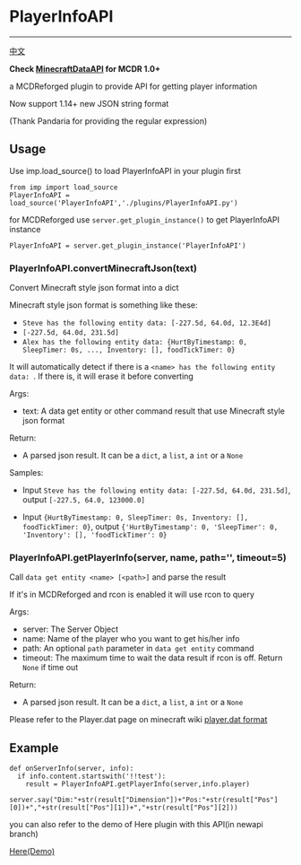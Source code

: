 # PlayerInfoAPI
-------------

[中文](https://github.com/TISUnion/PlayerInfoAPI/blob/master/README_cn.md)

**Check [MinecraftDataAPI](https://github.com/MCDReforged/MinecraftDataAPI) for MCDR 1.0+**

a MCDReforged plugin to provide API for getting player information

Now support 1.14+ new JSON string format

(Thank Pandaria for providing the regular expression)

## Usage

Use imp.load_source() to load PlayerInfoAPI in your plugin first

```
from imp import load_source
PlayerInfoAPI = load_source('PlayerInfoAPI','./plugins/PlayerInfoAPI.py')
```

for MCDReforged use `server.get_plugin_instance()` to get PlayerInfoAPI instance

```
PlayerInfoAPI = server.get_plugin_instance('PlayerInfoAPI')
```

### PlayerInfoAPI.convertMinecraftJson(text)

Convert Minecraft style json format into a dict

Minecraft style json format is something like these:

- `Steve has the following entity data: [-227.5d, 64.0d, 12.3E4d]`
- `[-227.5d, 64.0d, 231.5d]`
- `Alex has the following entity data: {HurtByTimestamp: 0, SleepTimer: 0s, ..., Inventory: [], foodTickTimer: 0}`

It will automatically detect if there is a `<name> has the following entity data: `. If there is, it will erase it before converting

Args:
- text: A data get entity or other command result that use Minecraft style json format

Return:
- A parsed json result. It can be a `dict`, a `list`, a `int` or a `None`

Samples:

- Input `Steve has the following entity data: [-227.5d, 64.0d, 231.5d]`, output `[-227.5, 64.0, 123000.0]`

- Input `{HurtByTimestamp: 0, SleepTimer: 0s, Inventory: [], foodTickTimer: 0}`, output `{'HurtByTimestamp': 0, 'SleepTimer': 0, 'Inventory': [], 'foodTickTimer': 0}`

### PlayerInfoAPI.getPlayerInfo(server, name, path='', timeout=5)

Call `data get entity <name> [<path>]` and parse the result

If it's in MCDReforged and rcon is enabled it will use rcon to query

Args:
- server: The Server Object
- name: Name of the player who you want to get his/her info
- path: An optional `path` parameter in `data get entity` command
- timeout: The maximum time to wait the data result if rcon is off. Return `None` if time out

Return:
- A parsed json result. It can be a `dict`, a `list`, a `int` or a `None`

Please refer to the Player.dat page on minecraft wiki
[player.dat format](https://minecraft.gamepedia.com/Player.dat_format)

## Example

```
def onServerInfo(server, info):
  if info.content.startswith('!!test'):
    result = PlayerInfoAPI.getPlayerInfo(server,info.player)
    server.say("Dim:"+str(result["Dimension"])+"Pos:"+str(result["Pos"][0])+","+str(result["Pos"][1])+","+str(result["Pos"][2]))
```

you can also refer to the demo of Here plugin with this API(in newapi branch)

[Here(Demo)](https://github.com/TISUnion/Here/tree/newapi)
